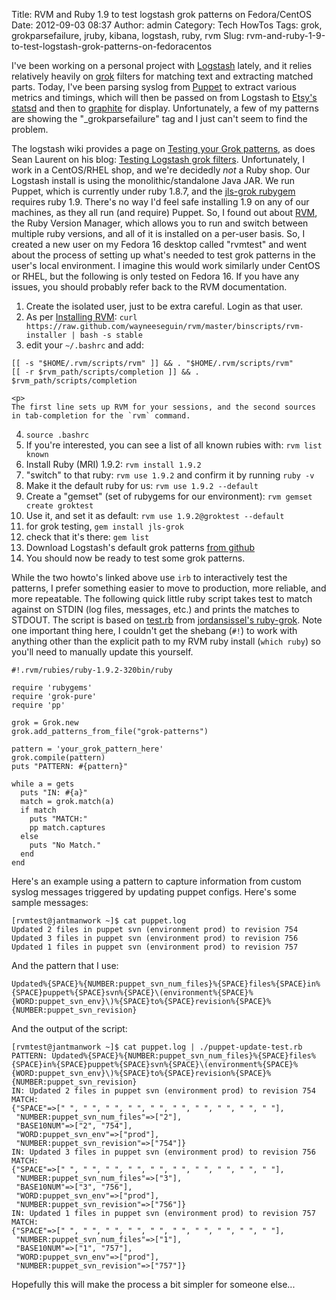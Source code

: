 Title: RVM and Ruby 1.9 to test logstash grok patterns on Fedora/CentOS
Date: 2012-09-03 08:37
Author: admin
Category: Tech HowTos
Tags: grok, grokparsefailure, jruby, kibana, logstash, ruby, rvm
Slug: rvm-and-ruby-1-9-to-test-logstash-grok-patterns-on-fedoracentos

I've been working on a personal project with
[Logstash](http://logstash.net/) lately, and it relies relatively
heavily on [grok](https://github.com/jordansissel/grok) filters for
matching text and extracting matched parts. Today, I've been parsing
syslog from [Puppet](http://puppetlabs.com/puppet/puppet-open-source/)
to extract various metrics and timings, which will then be passed on
from Logstash to [Etsy's statsd](https://github.com/etsy/statsd) and
then to [graphite](http://graphite.wikidot.com/) for display.
Unfortunately, a few of my patterns are showing the "\_grokparsefailure"
tag and I just can't seem to find the problem.

The logstash wiki provides a page on [Testing your Grok
patterns](https://github.com/logstash/logstash/wiki/Testing-your-Grok-patterns-(--logstash-1.1.0-and-above-)),
as does Sean Laurent on his blog: [Testing Logstash grok
filters](http://blog.bealetech.com/content/testing-logstash-grok-filters).
Unfortunately, I work in a CentOS/RHEL shop, and we're decidedly *not* a
Ruby shop. Our Logstash install is using the monolithic/standalone Java
JAR. We run Puppet, which is currently under ruby 1.8.7, and the
[jls-grok rubygem](http://rubygems.org/gems/jls-grok) requires ruby 1.9.
There's no way I'd feel safe installing 1.9 on any of our machines, as
they all run (and require) Puppet. So, I found out about
[RVM](https://rvm.io/), the Ruby Version Manager, which allows you to
run and switch between multiple ruby versions, and all of it is
installed on a per-user basis. So, I created a new user on my Fedora 16
desktop called "rvmtest" and went about the process of setting up what's
needed to test grok patterns in the user's local environment. I imagine
this would work similarly under CentOS or RHEL, but the following is
only tested on Fedora 16. If you have any issues, you should probably
refer back to the RVM documentation.

1.  Create the isolated user, just to be extra careful. Login as that
    user.
2.  As per [Installing RVM](https://rvm.io/rvm/install/):
    `curl https://raw.github.com/wayneeseguin/rvm/master/binscripts/rvm-installer | bash -s stable`
3.  edit your `~/.bashrc` and add:

~~~~{.bash}
[[ -s "$HOME/.rvm/scripts/rvm" ]] && . "$HOME/.rvm/scripts/rvm"
[[ -r $rvm_path/scripts/completion ]] && . $rvm_path/scripts/completion
~~~~

    <p>
    The first line sets up RVM for your sessions, and the second sources
    in tab-completion for the `rvm` command.

4.  `source .bashrc`
5.  If you're interested, you can see a list of all known rubies with:
    `rvm list known`
6.  Install Ruby (MRI) 1.9.2: `rvm install 1.9.2`
7.  "switch" to that ruby: `rvm use 1.9.2` and confirm it by running
    `ruby -v`
8.  Make it the default ruby for us: `rvm use 1.9.2 --default`
9.  Create a "gemset" (set of rubygems for our environment):
    `rvm gemset create groktest`
10. Use it, and set it as default: `rvm use 1.9.2@groktest --default`
11. for grok testing, `gem install jls-grok`
12. check that it's there: `gem list`
13. Download Logstash's default grok patterns [from
    github](https://raw.github.com/logstash/logstash/master/patterns/grok-patterns)
14. You should now be ready to test some grok patterns.

While the two howto's linked above use `irb` to interactively test the
patterns, I prefer something easier to move to production, more
reliable, and more repeatable. The following quick little ruby script
takes test to match against on STDIN (log files, messages, etc.) and
prints the matches to STDOUT. The script is based on
[test.rb](https://github.com/jordansissel/ruby-grok/blob/master/examples/test.rb)
from [jordansissel's
ruby-grok](https://github.com/jordansissel/ruby-grok). Note one
important thing here, I couldn't get the shebang (`#!`) to work with
anything other than the explicit path to my RVM ruby install
(`which ruby`) so you'll need to manually update this yourself.

~~~~{.ruby}
#!.rvm/rubies/ruby-1.9.2-320bin/ruby

require 'rubygems'
require 'grok-pure'
require 'pp'

grok = Grok.new
grok.add_patterns_from_file("grok-patterns")

pattern = 'your_grok_pattern_here'
grok.compile(pattern)
puts "PATTERN: #{pattern}"

while a = gets
  puts "IN: #{a}"
  match = grok.match(a)
  if match
    puts "MATCH:"
    pp match.captures
  else
    puts "No Match."
  end
end
~~~~

Here's an example using a pattern to capture information from custom
syslog messages triggered by updating puppet configs. Here's some sample
messages:

~~~~{.text}
[rvmtest@jantmanwork ~]$ cat puppet.log
Updated 2 files in puppet svn (environment prod) to revision 754
Updated 3 files in puppet svn (environment prod) to revision 756
Updated 1 files in puppet svn (environment prod) to revision 757
~~~~

And the pattern that I use:

~~~~{.text}
Updated%{SPACE}%{NUMBER:puppet_svn_num_files}%{SPACE}files%{SPACE}in%{SPACE}puppet%{SPACE}svn%{SPACE}\(environment%{SPACE}%{WORD:puppet_svn_env}\)%{SPACE}to%{SPACE}revision%{SPACE}%{NUMBER:puppet_svn_revision}
~~~~

And the output of the script:

~~~~{.text}
[rvmtest@jantmanwork ~]$ cat puppet.log | ./puppet-update-test.rb 
PATTERN: Updated%{SPACE}%{NUMBER:puppet_svn_num_files}%{SPACE}files%{SPACE}in%{SPACE}puppet%{SPACE}svn%{SPACE}\(environment%{SPACE}%{WORD:puppet_svn_env}\)%{SPACE}to%{SPACE}revision%{SPACE}%{NUMBER:puppet_svn_revision}
IN: Updated 2 files in puppet svn (environment prod) to revision 754
MATCH:
{"SPACE"=>[" ", " ", " ", " ", " ", " ", " ", " ", " ", " "],
 "NUMBER:puppet_svn_num_files"=>["2"],
 "BASE10NUM"=>["2", "754"],
 "WORD:puppet_svn_env"=>["prod"],
 "NUMBER:puppet_svn_revision"=>["754"]}
IN: Updated 3 files in puppet svn (environment prod) to revision 756
MATCH:
{"SPACE"=>[" ", " ", " ", " ", " ", " ", " ", " ", " ", " "],
 "NUMBER:puppet_svn_num_files"=>["3"],
 "BASE10NUM"=>["3", "756"],
 "WORD:puppet_svn_env"=>["prod"],
 "NUMBER:puppet_svn_revision"=>["756"]}
IN: Updated 1 files in puppet svn (environment prod) to revision 757
MATCH:
{"SPACE"=>[" ", " ", " ", " ", " ", " ", " ", " ", " ", " "],
 "NUMBER:puppet_svn_num_files"=>["1"],
 "BASE10NUM"=>["1", "757"],
 "WORD:puppet_svn_env"=>["prod"],
 "NUMBER:puppet_svn_revision"=>["757"]}
~~~~

Hopefully this will make the process a bit simpler for someone else...
